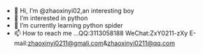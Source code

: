 - 👋 Hi, I’m @zhaoxinyi02,an interesting boy 
- 👀 I’m interested in python
- 🌱 I’m currently learning python spider
- 📫 How to reach me ...QQ:3113058188 WeChat:ZxY0211-zXy E-mail:zhaoxinyi0211@gmali.com&zhaoxinyi0211@qq.com
